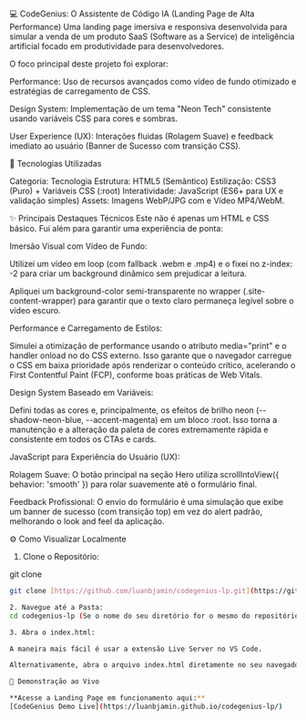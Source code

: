 💻 CodeGenius: O Assistente de Código IA (Landing Page de Alta Performance)
Uma landing page imersiva e responsiva desenvolvida para simular a venda de um produto SaaS (Software as a Service) de inteligência artificial focado em produtividade para desenvolvedores.

O foco principal deste projeto foi explorar:

Performance: Uso de recursos avançados como vídeo de fundo otimizado e estratégias de carregamento de CSS.

Design System: Implementação de um tema "Neon Tech" consistente usando variáveis CSS para cores e sombras.

User Experience (UX): Interações fluidas (Rolagem Suave) e feedback imediato ao usuário (Banner de Sucesso com transição CSS).

🚀 Tecnologias Utilizadas

Categoria: Tecnologia
Estrutura: HTML5 (Semântico)
Estilização: CSS3 (Puro) + Variáveis CSS (:root)
Interatividade: JavaScript (ES6+ para UX e validação simples)
Assets: Imagens WebP/JPG com <picture> e Vídeo MP4/WebM.

✨ Principais Destaques Técnicos
Este não é apenas um HTML e CSS básico. Fui além para garantir uma experiência de ponta:

Imersão Visual com Vídeo de Fundo:

Utilizei um vídeo em loop (com fallback .webm e .mp4) e o fixei no z-index: -2 para criar um background dinâmico sem prejudicar a leitura.

Apliquei um background-color semi-transparente no wrapper (.site-content-wrapper) para garantir que o texto claro permaneça legível sobre o vídeo escuro.

Performance e Carregamento de Estilos:

Simulei a otimização de performance usando o atributo media="print" e o handler onload no <link> do CSS externo. Isso garante que o navegador carregue o CSS em baixa prioridade após renderizar o conteúdo crítico, acelerando o First Contentful Paint (FCP), conforme boas práticas de Web Vitals.

Design System Baseado em Variáveis:

Defini todas as cores e, principalmente, os efeitos de brilho neon (--shadow-neon-blue, --accent-magenta) em um bloco :root. Isso torna a manutenção e a alteração da paleta de cores extremamente rápida e consistente em todos os CTAs e cards.

JavaScript para Experiência do Usuário (UX):

Rolagem Suave: O botão principal na seção Hero utiliza scrollIntoView({ behavior: 'smooth' }) para rolar suavemente até o formulário final.

Feedback Profissional: O envio do formulário é uma simulação que exibe um banner de sucesso (com transição top) em vez do alert padrão, melhorando o look and feel da aplicação.

⚙️ Como Visualizar Localmente

1. Clone o Repositório:

git clone

```bash
git clone [https://github.com/luanbjamin/codegenius-lp.git](https://github.com/luanbjamin/codegenius-lp.git)

2. Navegue até a Pasta:
cd codegenius-lp (Se o nome do seu diretório for o mesmo do repositório, mantenha. Se não, use cd nome-do-repo.)

3. Abra o index.html:

A maneira mais fácil é usar a extensão Live Server no VS Code.

Alternativamente, abra o arquivo index.html diretamente no seu navegador.

📸 Demonstração ao Vivo

**Acesse a Landing Page em funcionamento aqui:**
[CodeGenius Demo Live](https://luanbjamin.github.io/codegenius-lp/)